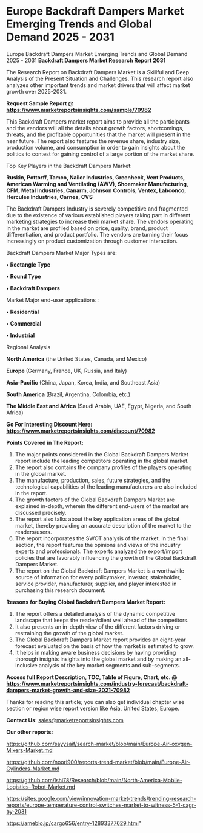 # Europe Backdraft Dampers Market Emerging Trends and Global Demand 2025 - 2031
Europe Backdraft Dampers Market Emerging Trends and Global Demand 2025 - 2031
<strong>Backdraft Dampers Market Research Report 2031</strong>

The Research Report on Backdraft Dampers Market is a Skillful and Deep Analysis of the Present Situation and Challenges. This research report also analyzes other important trends and market drivers that will affect market growth over 2025-2031.

<strong>Request Sample Report @ <a href=https://www.marketreportsinsights.com/sample/70982>https://www.marketreportsinsights.com/sample/70982</a></strong>

This Backdraft Dampers market report aims to provide all the participants and the vendors will all the details about growth factors, shortcomings, threats, and the profitable opportunities that the market will present in the near future. The report also features the revenue share, industry size, production volume, and consumption in order to gain insights about the politics to contest for gaining control of a large portion of the market share.

Top Key Players in the Backdraft Dampers Market:

<strong>Ruskin, Pottorff, Tamco, Nailor Industries, Greenheck, Vent Products, American Warming and Ventilating (AWV), Shoemaker Manufacturing, CFM, Metal Industries, Canarm, Johnson Controls, Ventex, Labconco, Hercules Industries, Carnes, CVS</strong>

The Backdraft Dampers Industry is severely competitive and fragmented due to the existence of various established players taking part in different marketing strategies to increase their market share. The vendors operating in the market are profiled based on price, quality, brand, product differentiation, and product portfolio. The vendors are turning their focus increasingly on product customization through customer interaction.

Backdraft Dampers Market Major Types are:

<strong>• Rectangle Type

• Round Type

• Backdraft Dampers</strong>

Market Major end-user applications :

<strong>• Residential

• Commercial

• Industrial</strong>

Regional Analysis

</u><strong><b>North America</b></strong> (the United States, Canada, and Mexico)

<strong><b>Europe </b></strong>(Germany, France, UK, Russia, and Italy)

<strong><b>Asia-Pacific</b></strong> (China, Japan, Korea, India, and Southeast Asia)

<strong><b>South America</b></strong> (Brazil, Argentina, Colombia, etc.)

<strong><b>The Middle East and Africa</b></strong> (Saudi Arabia, UAE, Egypt, Nigeria, and South Africa)

<strong>Go For Interesting Discount Here: <a href=https://www.marketreportsinsights.com/discount/70982>https://www.marketreportsinsights.com/discount/70982</a></strong>

<strong>Points Covered in The Report:</strong>
<ol>
  <li>The major points considered in the Global Backdraft Dampers Market report include the leading competitors operating in the global market.</li>
  <li>The report also contains the company profiles of the players operating in the global market.</li>
  <li>The manufacture, production, sales, future strategies, and the technological capabilities of the leading manufacturers are also included in the report.</li>
  <li>The growth factors of the Global Backdraft Dampers Market are explained in-depth, wherein the different end-users of the market are discussed precisely.</li>
  <li>The report also talks about the key application areas of the global market, thereby providing an accurate description of the market to the readers/users.</li>
  <li>The report incorporates the SWOT analysis of the market. In the final section, the report features the opinions and views of the industry experts and professionals. The experts analyzed the export/import policies that are favorably influencing the growth of the Global Backdraft Dampers Market.</li>
  <li>The report on the Global Backdraft Dampers Market is a worthwhile source of information for every policymaker, investor, stakeholder, service provider, manufacturer, supplier, and player interested in purchasing this research document.</li>
</ol>
<strong>Reasons for Buying Global Backdraft Dampers Market Report:</strong>

<ol>
  <li>The report offers a detailed analysis of the dynamic competitive landscape that keeps the reader/client well ahead of the competitors.</li>
  <li>It also presents an in-depth view of the different factors driving or restraining the growth of the global market.</li>
  <li>The Global Backdraft Dampers Market report provides an eight-year forecast evaluated on the basis of how the market is estimated to grow.</li>
  <li>It helps in making aware business decisions by having providing thorough insights insights into the global market and by making an all-inclusive analysis of the key market segments and sub-segments.</li>
</ol>
<strong>Access full Report Description, TOC, Table of Figure, Chart, etc. @ <a href=https://www.marketreportsinsights.com/industry-forecast/backdraft-dampers-market-growth-and-size-2021-70982>https://www.marketreportsinsights.com/industry-forecast/backdraft-dampers-market-growth-and-size-2021-70982</a></strong>


Thanks for reading this article; you can also get individual chapter wise section or region wise report version like Asia, United States, Europe.

<strong>Contact Us:</strong>
sales@marketreportsinsights.com

<strong>Our other reports:</strong>

<a href=https://github.com/sayysaif/search-market/blob/main/Europe-Air-oxygen-Mixers-Market.md>https://github.com/sayysaif/search-market/blob/main/Europe-Air-oxygen-Mixers-Market.md</a>

<a href=https://github.com/noori900/reports-trend-market/blob/main/Europe-Air-Cylinders-Market.md>https://github.com/noori900/reports-trend-market/blob/main/Europe-Air-Cylinders-Market.md</a>

<a href=https://github.com/Ishi78/Research/blob/main/North-America-Mobile-Logistics-Robot-Market.md>https://github.com/Ishi78/Research/blob/main/North-America-Mobile-Logistics-Robot-Market.md</a>

<a href=https://sites.google.com/view/innovation-market-trends/trending-research-reports/europe-temperature-control-switches-market-to-witness-5-1-cagr-by-2031>https://sites.google.com/view/innovation-market-trends/trending-research-reports/europe-temperature-control-switches-market-to-witness-5-1-cagr-by-2031</a>

<a href=https://ameblo.jp/cargo656/entry-12893377629.html>https://ameblo.jp/cargo656/entry-12893377629.html</a>"
